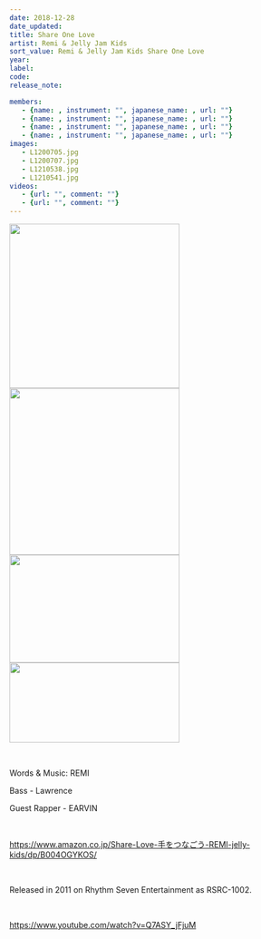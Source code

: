 ```yaml
---
date: 2018-12-28
date_updated: 
title: Share One Love
artist: Remi & Jelly Jam Kids
sort_value: Remi & Jelly Jam Kids Share One Love
year: 
label: 
code: 
release_note: 

members:
   - {name: , instrument: "", japanese_name: , url: ""}
   - {name: , instrument: "", japanese_name: , url: ""}
   - {name: , instrument: "", japanese_name: , url: ""}
   - {name: , instrument: "", japanese_name: , url: ""}
images: 
   - L1200705.jpg
   - L1200707.jpg
   - L1210538.jpg
   - L1210541.jpg
videos: 
   - {url: "", comment: ""}
   - {url: "", comment: ""}
---
```

<a href="http://www.jjazzist.com/wp-content/uploads/2018/12/L1200705.jpg"><img class="alignnone size-medium wp-image-3494" src="http://www.jjazzist.com/wp-content/uploads/2018/12/L1200705-300x290.jpg" alt="" width="300" height="290" /></a> <a href="http://www.jjazzist.com/wp-content/uploads/2018/12/L1200707.jpg"><img class="alignnone size-medium wp-image-3495" src="http://www.jjazzist.com/wp-content/uploads/2018/12/L1200707-300x294.jpg" alt="" width="300" height="294" /></a> <a href="http://www.jjazzist.com/wp-content/uploads/2018/12/L1210538.jpg"><img class="alignnone size-medium wp-image-3496" src="http://www.jjazzist.com/wp-content/uploads/2018/12/L1210538-300x190.jpg" alt="" width="300" height="190" /></a> <a href="http://www.jjazzist.com/wp-content/uploads/2018/12/L1210541.jpg"><img class="alignnone size-medium wp-image-3497" src="http://www.jjazzist.com/wp-content/uploads/2018/12/L1210541-300x141.jpg" alt="" width="300" height="141" /></a>

&nbsp;

Words &amp; Music: REMI

Bass - Lawrence

Guest Rapper - EARVIN

&nbsp;

https://www.amazon.co.jp/Share-Love-手をつなごう-REMI-jelly-kids/dp/B004OGYKOS/

&nbsp;

Released in 2011 on Rhythm Seven Entertainment as RSRC-1002.

&nbsp;

https://www.youtube.com/watch?v=Q7ASY_jFjuM

&nbsp;

&nbsp;
